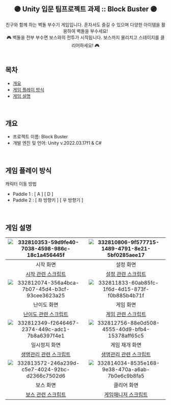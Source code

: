<div align="center">
<h2>🟣 Unity 입문 팀프로젝트 과제 :: Block Buster 🟣</h2>
친구와 함께 하는 벽돌 부수기 게임입니다. 혼자서도 즐길 수 있으며 다양한 아이템을 활용하여 벽돌을 부수세요! <br/>
🎮 벽돌을 전부 부수면 보스와의 전투가 시작됩니다. 보스까지 물리치고 스테이지를 클리어하세요! 🎮  <br/>
</div>

<br/>

## 목차
  - [개요](#개요) 
  - [게임 플레이 방식](#게임-플레이-방식)  
  - [게임 설명](#게임-설명)

<br/>

## 개요
- 프로젝트 이름: Block Buster
- 개발 엔진 및 언어: Unity v.2022.03.17f1 & C#

<br/>
  
## 게임 플레이 방식
캐릭터 이동 방법    
- Paddle 1 : [ A ] [ D ]
- Paddle 2 : [ 좌 방향키 ] [ 우 방향기 ]  

<br/>

## 게임 설명
|![332810353-59d9fe40-7038-4598-986c-18c1a456445f](https://github.com/rlarhdal/BlockBuster/assets/167050340/96de7e8a-93e6-49fc-98b5-f5fecb4fed37)|![332810806-9f577715-1489-4791-8e21-5bf0285aee17](https://github.com/rlarhdal/BlockBuster/assets/167050340/ffc33d64-b672-4b0d-ab8b-e6bac1e882fc)
|:---:|:---:|
|시작 화면|설정 화면|
|[시작 관련 스크립트]()|[설정 관련 스크립트]()|
|![332812074-356a4bca-7b07-45d4-b3cf-93cee3623a25](https://github.com/rlarhdal/BlockBuster/assets/167050340/3880121f-8490-40c9-82bd-2519ba858535)|![332811833-60ab85fc-1f6d-4d15-873f-f0b885b4b71f](https://github.com/rlarhdal/BlockBuster/assets/167050340/4d01a327-d92e-4213-bdbe-78278583eaae)|
|난이도 화면|게임 화면|
|[난이도 관련 스크립트]()|[게임 관련 스크립트]()|
|![332812349-f2646467-2374-449c-adc1-7b8a6397f4e1](https://github.com/rlarhdal/BlockBuster/assets/167050340/c2253f1e-76f7-4192-bc44-d9667349525f)|![332812756-88e0d508-4555-40d9-bfb4-15378aff65c5](https://github.com/rlarhdal/BlockBuster/assets/167050340/66234f93-7fc3-4ea5-94db-4da0982e697e)|
|일시정지 화면|게임 재개 화면|
|[생명관리 관련 스크립트]()|[생명관리 관련 스크립트]()|
|![332813572-246a239d-c5e7-4024-92bc-d2366c7502d6](https://github.com/rlarhdal/BlockBuster/assets/167050340/66ac2fbd-37db-4a5b-b50f-86deb8743dfa)|![332814034-8535e168-9e38-470a-a6ab-7b0e6c9b8fa5](https://github.com/rlarhdal/BlockBuster/assets/167050340/69e3ef26-beb4-4e2a-a720-4ccf75f07a23)|
|보스 화면|클리어 화면|
|[보스 관련 스크립트]()|[게임매니저 스크립트]()|

